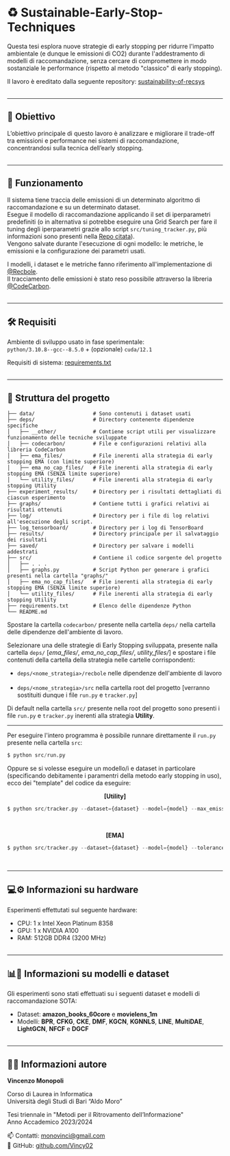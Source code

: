 # ♻️ Sustainable-Early-Stop-Techniques

Questa tesi esplora nuove strategie di early stopping per ridurre l'impatto ambientale (e dunque le emissioni di CO2) durante l'addestramento di modelli di raccomandazione, senza cercare di compromettere in modo sostanziale le performance (rispetto al metodo "classico" di early stopping).

Il lavoro è ereditato dalla seguente repository: [sustainability-of-recsys](https://github.com/albertovalerio/sustainability-of-recsys)
<br><br>

---

## 🎯 Obiettivo
L’obiettivo principale di questo lavoro è analizzare e migliorare il trade-off tra emissioni e performance nei sistemi di raccomandazione, concentrandosi sulla tecnica dell’early stopping.
<br><br>

---

## 🔧 Funzionamento
Il sistema tiene traccia delle emissioni di un determinato algoritmo di raccomandazione e su un determinato dataset.<br>
Esegue il modello di raccomandazione applicando il set di iperparametri predefiniti (o in alternativa si potrebbe eseguire una Grid Search per fare il tuning degli iperparametri grazie allo script ```src/tuning_tracker.py```, più informazioni sono presenti nella [Repo citata](https://github.com/albertovalerio/sustainability-of-recsys)).<br>
Vengono salvate durante l'esecuzione di ogni modello: le metriche, le emissioni e la configurazione dei parametri usati.

I modelli, i dataset e le metriche fanno riferimento all'implementazione di [@Recbole](https://recbole.io/).<br>
Il tracciamento delle emissioni è stato reso possibile attraverso la libreria [@CodeCarbon](https://mlco2.github.io/codecarbon/).
<br><br>

---

## 🛠️ Requisiti
Ambiente di sviluppo usato in fase sperimentale:<br>
```python/3.10.8--gcc--8.5.0```  + (opzionale) ```cuda/12.1```

Requisiti di sistema: [requirements.txt](https://github.com/Vincy02/Sustainable-Early-Stop-Techniques/blob/main/requirements.txt)
<br><br>

---

## 📁 Struttura del progetto
```
├── data/                   # Sono contenuti i dataset usati
├── deps/                   # Directory contenente dipendenze specifiche
│   ├── __other/            # Contiene script utili per visualizzare funzionamento delle tecniche sviluppate
│   ├── codecarbon/         # File e configurazioni relativi alla libreria CodeCarbon
│   ├── ema_files/          # File inerenti alla strategia di early stopping EMA (con limite superiore)
│   ├── ema_no_cap_files/   # File inerenti alla strategia di early stopping EMA (SENZA limite superiore)
│   └── utility_files/      # File inerenti alla strategia di early stopping Utility
├── experiment_results/     # Directory per i risultati dettagliati di ciascun esperimento
├── graphs/                 # Contiene tutti i grafici relativi ai risultati ottenuti
├── log/                    # Directory per i file di log relativi all'esecuzione degli script.
├── log_tensorboard/        # Directory per i log di TensorBoard
├── results/                # Directory principale per il salvataggio dei risultati
├── saved/                  # Directory per salvare i modelli addestrati
├── src/                    # Contiene il codice sorgente del progetto
│   ├── . . .
│   ├── graphs.py           # Script Python per generare i grafici presenti nella cartella "graphs/"
│   ├── ema_no_cap_files/   # File inerenti alla strategia di early stopping EMA (SENZA limite superiore)
│   └── utility_files/      # File inerenti alla strategia di early stopping Utility
├── requirements.txt        # Elenco delle dipendenze Python
└── README.md
```

Spostare la cartella ```codecarbon/``` presente nella cartella ```deps/``` nella cartella delle dipendenze dell'ambiente di lavoro.

Selezionare una delle strategie di Early Stopping sviluppata, presente nalla cartella ```deps/``` [*ema_files/*, *ema_no_cap_files/*, *utility_files/*] e spostare i file contenuti della cartella della strategia nelle cartelle corrispondenti:
* ```deps/<nome_strategia>/recbole``` nelle dipendenze dell'ambiente di lavoro
<br><br>
* ```deps/<nome_strategia>/src``` nella cartella root del progetto [verranno sostituiti dunque i file ```run.py``` e ```tracker.py```]<br>

Di default nella cartella ```src/``` presente nella root del progetto sono presenti i file ```run.py``` e ```tracker.py``` inerenti alla strategia **Utility**.

---

Per eseguire l'intero programma è possibile runnare direttamente il ```run.py``` presente nella cartella ```src```:
```python
$ python src/run.py 
```

Oppure se si volesse eseguire un modello/i e dataset in particolare (specificando debitamente i paramentri della metodo early stopping in uso), ecco dei "template" del codice da eseguire:

<p align="center">
    <strong>[Utility]</strong>
</p>

```python
$ python src/tracker.py --dataset={dataset} --model={model} --max_emission_step={max_emission_step} --trade_off={trade_off}
```
<br>
<p align="center">
    <strong>[EMA]</strong>
</p>

```python
$ python src/tracker.py --dataset={dataset} --model={model} --tolerance_step={tolerance_step} --smoothing_factor={smoothing_factor}
```
<br>

---

## 💻⚙️ Informazioni su hardware
Esperimenti effettutati sul seguente hardware:
* CPU: 1 x Intel Xeon Platinum 8358
* GPU: 1 x NVIDIA A100
* RAM: 512GB DDR4 (3200 MHz)
<br><br>

---

## 📊🤖 Informazioni su modelli e dataset
Gli esperimenti sono stati effettuati su i seguenti dataset e modelli di raccomandazione SOTA:

* Dataset: **amazon_books_60core** e **movielens_1m**
* Modelli: **BPR**, **CFKG**, **CKE**, **DMF**, **KGCN**, **KGNNLS**, **LINE**, **MultiDAE**, **LightGCN**, **NFCF** e **DGCF**
<br><br>

---

## 👨‍🎓 Informazioni autore
**Vincenzo Monopoli**<br>

Corso di Laurea in Informatica<br>
Università degli Studi di Bari “Aldo Moro”<br>

Tesi triennale in "Metodi per il Ritrovamento dell’Informazione"<br>
Anno Accademico 2023/2024<br>

📫 Contatti: [monovinci@gmail.com](mailto:monovinci@gmail.com)<br> 
🔗 GitHub: [github.com/Vincy02](https://github.com/Vincy02)